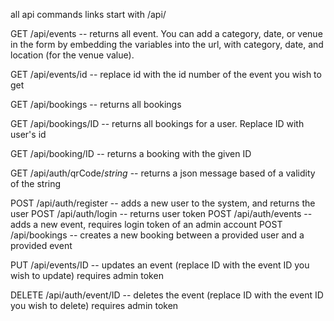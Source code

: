all api commands links start with /api/

GET /api/events -- returns all event. You can add a category, date, or venue in the form by embedding the variables into the url, with category, date, and location (for the venue value).

GET /api/events/id -- replace id with the id number of the event you wish to get

GET /api/bookings -- returns all bookings

GET /api/bookings/ID -- returns all bookings for a user. Replace ID with user's id

GET /api/booking/ID -- returns a booking with the given ID

GET /api/auth/qrCode/_string_ -- returns a json message based of a validity of the string

POST /api/auth/register -- adds a new user to the system, and returns the user
POST /api/auth/login -- returns user token
POST /api/auth/events -- adds a new event, requires login token of an admin account
POST /api/bookings -- creates a new booking between a provided user and a provided event

PUT /api/events/ID -- updates an event (replace ID with the event ID you wish to update) requires admin token

DELETE /api/auth/event/ID -- deletes the event (replace ID with the event ID you wish to delete) requires admin token
